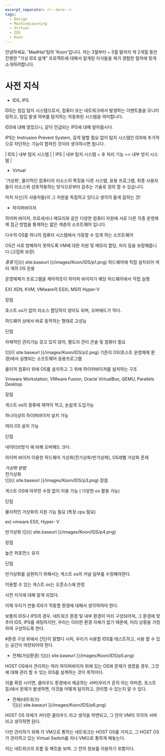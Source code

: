```yaml
---
excerpt_separator: <!--more-->
tags:
  - Design
  - MachineLearning
  - Virtual
  - IDS
  - Koon
---
```


안녕하세요. 'MadHat'팀의 'Koon'입니다. 저는 3월부터 ~ 5월 말까지 약 2개월 동안 진행한 "가상 IDS 설계" 프로젝트에 대해서 알게된 지식들을 제가 경험한 절차에 맞게 소개하려합니다.


<!--more-->

# 사전 지식
* IDS, IPS  

IDS는 침입 탐지 시스템으로서, 컴퓨터 또는 네트워크에서 발생하는 이벤트들을 모니터링하고, 침입 발생 여부를 탐지하는 자동화된 시스템을 의미합니다.  

IDS에 대해 알았으니, 같이 언급되는 IPS에 대해 알아봅시다.  

IPS는 Instrusion Prevent System, 길게 말할 필요 없이 탐지 시스템인 IDS에 추가적으로 차단하는 기능이 합쳐진 것이라 생각하시면 됩니다.  

| IDS | 내부 탐지 시스템 |
| IPS | 내부 탐지 시스템 + 후 처리 기능 => 내부 방지 시스템 |

* Virtual  

'가상화', 물리적인 컴퓨터의 리소스의 특징을 다른 시스템, 응용 프로그램, 최종 사용자들이 리소스와 상호작용하는 방식으로부터 감추는 기술로 정의 할 수 있습니다.  

마치 자신(각 사용자들)이 그 자원을 독점하고 있다고 생각이 들게 끔하는 것!  

* 하이퍼바이저  

하이퍼 바이저, 프로세서나 메모리와 같은 다양한 컴퓨터 자원에 서로 다른 각종 운영체제 접근 방법을 통제하는 얇은 계층의 소프트웨어 입니다.  

다수의 OS를 하나의 컴퓨터 시스템에서 가동할 수 있게 하는 소프트웨어  

OS간 서로 방해하지 못하도록 VM에 대한 자원 및 메모리 할당, 처리 등을 보장해줍니다.(고립화 보장)  

*종류*
![]({{ site.baseurl }}/images/Koon/IDS/p1.png)
하드웨어에 직접 설치되어 여러 개의 OS 운용  

운영체제가 프로그램을 제어하듯이 하이퍼 바이저가 해당 하드웨어에서 직접 실행

EX) XEN, KVM, VMware의 ESXi, MS의 Hyper-V

장점  

호스트 os가 없어 리소스 할당하지 않아도 되며, 오버헤드가 적다.  

하드웨어 상에서 바로 동작하는 형태로 고성능  

단점  

자체적인 관리기능 갖고 있지 않아, 별도의 관리 콘솔 및 컴퓨터 필요  

![]({{ site.baseurl }}/images/Koon/IDS/p2.png)
기존의 OS(호스트 운영체제 환경)에서 실행되는 소프트웨어 응용프로그램  

물리적 컴퓨터 위에 OS를 설치하고 그 위에 하이퍼바이저를 설치하는 구조 

Vmware Workstation, VMware Fusion, Oracle VirtualBox, QEMU, Parallels Desktop  

장점 

게스트 os의 종류에 제약이 적고, 손쉽게 도입가능 

하나이상의 하이퍼바이저 설치 가능 

여러 OS 설치 가능

단점 

네이티브방식 에 비해 오버헤드 크다. 

하이퍼 바이저 이용한 하드웨어 가상화(전가상화/반가상화), OS레벨 가상화 존재 

*가상화 방법*  
전가상화  
![]({{ site.baseurl }}/images/Koon/IDS/p3.png)
장점  

게스트 OS에 아무런 수정 없이 이용 가능 ( 다양한 os 활용 가능)  

단점  

물리적인 가상화의 지원 기능 필요 (특정 cpu 필요)

ex) vmware ESX, Hyper- V

반가상화
![]({{ site.baseurl }}/images/Koon/IDS/p4.png)

장점  

높은 퍼포먼스 유지

단점  

반가상화를 실현하기 위해서는 게스트 os의 커널 일부를 수정해야한다.  

이용할 수 있는 게스트 os는 오픈소스에 한정  
 

 

사전 지식에 대해 알게 되었다. 

이제 우리가 만들 IDS가 작동할 환경에 대해서 생각하여야 한다. 

보통의 IDS나 IPS의 경우, 네트워크 환경 및 내부 환경이 미리 구성되어져, 그 환경에 맞추어 IDS, IPS를 세팅하지만, 우리는 이러한 환경 자체가 없기 때문에, 미리 상황을 가정하여 구성하도록 한다. 


#환경 구성
위에서 간단히 말했다 시피, 우리가 사용할 IDS를 테스트하고, 사용 할 수 있는 공간이 마련되어야 한다.  

* 전체(가상환경)
![]({{ site.baseurl }}/images/Koon/IDS/p5.png)  

HOST OS에서 관리하는 여러 하이퍼바이저 위에 있는 OS에 문제가 생겼을 경우, 그것에 대해 관리 할 수 있는 IDS를 설계하는 것이 목적이다.

이를 확장 시키면, 클라우드 환경에서 제공하는 서버(우리가 흔히 아는 아마존, 토스트 등)에서 문제가 발생하면, 이것을 어떻게 탐지하고, 관리할 수 있는지 알 수 있다.

* 전체(네트워크)  
![]({{ site.baseurl }}/images/Koon/IDS/p6.png)

HOST OS 자체가 커다란 클라우드 라고 생각을 하면되고, 그 안의 VM이 각각의 서버라고 생각하면 된다.  
 
다만 관리하기 위해 각 VM으로 통하는 네트워크는 HOST OS를 거치고, 그 HOST OS가 관리하고 있는 Virtual Switch를 지나 VM으로 통하게 해놓는다. 
  
이는 네트워크의 흐름 및 패킷을 보며. 그 안의 정보를 이용하기 위함이다.  



